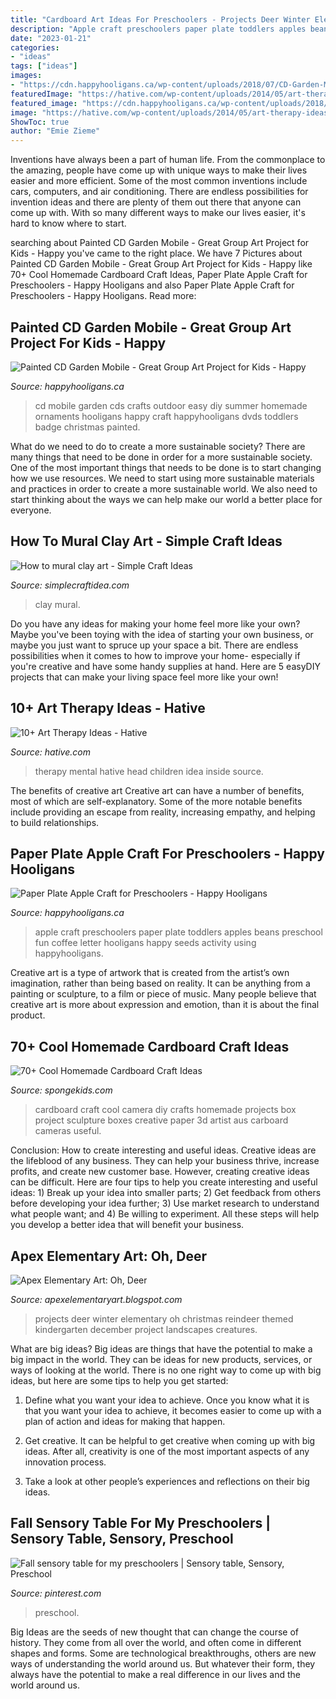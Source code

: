 ```yaml
---
title: "Cardboard Art Ideas For Preschoolers - Projects Deer Winter Elementary Oh Christmas Reindeer Themed Kindergarten December Project Landscapes Creatures"
description: "Apple craft preschoolers paper plate toddlers apples beans preschool fun coffee letter hooligans happy seeds activity using happyhooligans"
date: "2023-01-21"
categories:
- "ideas"
tags: ["ideas"]
images:
- "https://cdn.happyhooligans.ca/wp-content/uploads/2018/07/CD-Garden-Mobile-Happy-Hooligans-.jpg"
featuredImage: "https://hative.com/wp-content/uploads/2014/05/art-therapy-ideas/7-art-therapy-ideas.jpg"
featured_image: "https://cdn.happyhooligans.ca/wp-content/uploads/2018/07/CD-Garden-Mobile-Happy-Hooligans-.jpg"
image: "https://hative.com/wp-content/uploads/2014/05/art-therapy-ideas/7-art-therapy-ideas.jpg"
ShowToc: true
author: "Emie Zieme"
---
```



Inventions have always been a part of human life. From the commonplace to the amazing, people have come up with unique ways to make their lives easier and more efficient. Some of the most common inventions include cars, computers, and air conditioning. There are endless possibilities for invention ideas and there are plenty of them out there that anyone can come up with. With so many different ways to make our lives easier, it's hard to know where to start.

	

		
searching about Painted CD Garden Mobile - Great Group Art Project for Kids - Happy you've came to the right place. We have 7 Pictures about Painted CD Garden Mobile - Great Group Art Project for Kids - Happy like 70+ Cool Homemade Cardboard Craft Ideas, Paper Plate Apple Craft for Preschoolers - Happy Hooligans and also Paper Plate Apple Craft for Preschoolers - Happy Hooligans. Read more:
		
    
## Painted CD Garden Mobile - Great Group Art Project For Kids - Happy

<img loading=lazy src="https://cdn.happyhooligans.ca/wp-content/uploads/2018/07/CD-Garden-Mobile-Happy-Hooligans-.jpg" onerror="this.onerror=null;this.src='https://tse4.mm.bing.net/th?id=OIP.-dsIxt0sB12xKsbEknXN-wAAAA&amp;pid=15.1';" alt="Painted CD Garden Mobile - Great Group Art Project for Kids - Happy">

_Source: happyhooligans.ca_

>cd mobile garden cds crafts outdoor easy diy summer homemade ornaments hooligans happy craft happyhooligans dvds toddlers badge christmas painted. 

	

What do we need to do to create a more sustainable society?
There are many things that need to be done in order for a more sustainable society. One of the most important things that needs to be done is to start changing how we use resources. We need to start using more sustainable materials and practices in order to create a more sustainable world. We also need to start thinking about the ways we can help make our world a better place for everyone.

    
## How To Mural Clay Art - Simple Craft Ideas

<img loading=lazy src="https://simplecraftidea.com/wp-content/uploads/2017/10/7.jpg" onerror="this.onerror=null;this.src='https://tse2.mm.bing.net/th?id=OIP.CUP5vzoaLTFYzKH4LvPRAQHaJ4&amp;pid=15.1';" alt="How to mural clay art - Simple Craft Ideas">

_Source: simplecraftidea.com_

>clay mural. 

	

Do you have any ideas for making your home feel more like your own? Maybe you've been toying with the idea of starting your own business, or maybe you just want to spruce up your space a bit. There are endless possibilities when it comes to how to improve your home- especially if you're creative and have some handy supplies at hand. Here are 5 easyDIY projects that can make your living space feel more like your own!

    
## 10+ Art Therapy Ideas - Hative

<img loading=lazy src="https://hative.com/wp-content/uploads/2014/05/art-therapy-ideas/7-art-therapy-ideas.jpg" onerror="this.onerror=null;this.src='https://tse1.mm.bing.net/th?id=OIP.wQEH2vgbHV2iGNyH8PIO5AHaKJ&amp;pid=15.1';" alt="10+ Art Therapy Ideas - Hative">

_Source: hative.com_

>therapy mental hative head children idea inside source. 

	

The benefits of creative art
Creative art can have a number of benefits, most of which are self-explanatory. Some of the more notable benefits include providing an escape from reality, increasing empathy, and helping to build relationships.

    
## Paper Plate Apple Craft For Preschoolers - Happy Hooligans

<img loading=lazy src="http://happyhooligans.ca/wp-content/uploads/2016/03/Paper-Plate-Apple-Craft-great-preschool-craft-for-the-Letter-A-Happy-Hooligans.jpg" onerror="this.onerror=null;this.src='https://tse3.mm.bing.net/th?id=OIP.KwXjcG2I3E50KyhWW-mK0wHaLH&amp;pid=15.1';" alt="Paper Plate Apple Craft for Preschoolers - Happy Hooligans">

_Source: happyhooligans.ca_

>apple craft preschoolers paper plate toddlers apples beans preschool fun coffee letter hooligans happy seeds activity using happyhooligans. 

	

Creative art is a type of artwork that is created from the artist’s own imagination, rather than being based on reality. It can be anything from a painting or sculpture, to a film or piece of music. Many people believe that creative art is more about expression and emotion, than it is about the final product.

    
## 70+ Cool Homemade Cardboard Craft Ideas

<img loading=lazy src="http://spongekids.com/wp-content/uploads/2014/04/cardboard-crafts/21-diy-cardboard-craft-camera.jpg" onerror="this.onerror=null;this.src='https://tse1.mm.bing.net/th?id=OIP.UNgqKMiGlt1cnmAG4t01KgHaFi&amp;pid=15.1';" alt="70+ Cool Homemade Cardboard Craft Ideas">

_Source: spongekids.com_

>cardboard craft cool camera diy crafts homemade projects box project sculpture boxes creative paper 3d artist aus carboard cameras useful. 

	

Conclusion: How to create interesting and useful ideas.
Creative ideas are the lifeblood of any business. They can help your business thrive, increase profits, and create new customer base. However, creating creative ideas can be difficult. Here are four tips to help you create interesting and useful ideas: 1) Break up your idea into smaller parts; 2) Get feedback from others before developing your idea further; 3) Use market research to understand what people want; and 4) Be willing to experiment. All these steps will help you develop a better idea that will benefit your business.

    
## Apex Elementary Art: Oh, Deer

<img loading=lazy src="http://4.bp.blogspot.com/-59nuU4EXL2Q/UMjnGdLoUKI/AAAAAAAACsY/DSCOEJv3UgE/s1600/reindeerK3.JPG" onerror="this.onerror=null;this.src='https://tse4.mm.bing.net/th?id=OIP.NxPbJ9Xvljz3BMqRBJH27gHaKr&amp;pid=15.1';" alt="Apex Elementary Art: Oh, Deer">

_Source: apexelementaryart.blogspot.com_

>projects deer winter elementary oh christmas reindeer themed kindergarten december project landscapes creatures. 

	

What are big ideas?
Big ideas are things that have the potential to make a big impact in the world. They can be ideas for new products, services, or ways of looking at the world. There is no one right way to come up with big ideas, but here are some tips to help you get started:
1. Define what you want your idea to achieve. Once you know what it is that you want your idea to achieve, it becomes easier to come up with a plan of action and ideas for making that happen.

2. Get creative. It can be helpful to get creative when coming up with big ideas. After all, creativity is one of the most important aspects of any innovation process.

3. Take a look at other people’s experiences and reflections on their big ideas.

    
## Fall Sensory Table For My Preschoolers | Sensory Table, Sensory, Preschool

<img loading=lazy src="https://i.pinimg.com/736x/a7/29/e7/a729e7ced74ae7e4a8cd4679e516216c--sensory-table-bats.jpg" onerror="this.onerror=null;this.src='https://tse4.mm.bing.net/th?id=OIP.77kpLvtHA1N3gpH6StMb8wDgEs&amp;pid=15.1';" alt="Fall sensory table for my preschoolers | Sensory table, Sensory, Preschool">

_Source: pinterest.com_

>preschool. 

	

Big Ideas are the seeds of new thought that can change the course of history. They come from all over the world, and often come in different shapes and forms. Some are technological breakthroughs, others are new ways of understanding the world around us. But whatever their form, they always have the potential to make a real difference in our lives and the world around us.

